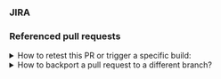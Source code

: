 <!--
Thank you for submitting this pull request.

*Do NOT use the default branch `stable` to create a pull request,
use the branch `development` instead. The latter uses SNAPSHOT versions.*

Please provide all relevant information as outlined below. Feel free to delete
a section if that type of information is not available.

Any changes to school-timetabling must be synced across its quarkus, kotlin-quarkus, and spring-boot variants, 
and also the external https://github.com/quarkusio/quarkus-quickstarts/tree/main/optaplanner-quickstart.
-->

### JIRA

<!-- Add a JIRA ticket link if it exists. -->
<!-- Example: https://issues.redhat.com/browse/PLANNER-1234 -->

### Referenced pull requests

<!-- Add URLs of all referenced pull requests if they exist. This is only required when making
changes that span multiple kiegroup repositories and depend on each other. -->
<!-- Example:
- https://github.com/kiegroup/droolsjbpm-build-bootstrap/pull/1234
- https://github.com/kiegroup/drools/pull/3000
- https://github.com/kiegroup/optaplanner/pull/899
- etc.
-->

<details>
<summary>
How to retest this PR or trigger a specific build:
</summary>

- for <b>pull request checks</b>  
  Please add comment: <b>Jenkins retest this</b>

- for a <b>specific pull request check</b>  
  please add comment: <b>Jenkins (re)run [optaplanner-quickstarts] tests</b>

- for a <b>full downstream build</b>  
  please add the label `run_fdb`

- for <b>quarkus branch checks</b>  
  Run checks against Quarkus current used branch  
  Please add comment: <b>Jenkins run quarkus-branch</b>

- for a <b>quarkus branch specific check</b>  
  Run checks against Quarkus current used branch  
  Please add comment: <b>Jenkins (re)run [optaplanner-quickstarts] quarkus-branch</b>

- for <b>quarkus main checks</b>  
  Run checks against Quarkus main branch  
  Please add comment: <b>Jenkins run quarkus-main</b>

- for a <b>specific quarkus main check</b>  
  Run checks against Quarkus main branch  
  Please add comment: <b>Jenkins (re)run [optaplanner-quickstarts] quarkus-branch</b>

- for <b>quarkus lts checks</b>  
  Run checks against Quarkus lts branch  
  Please add comment: <b>Jenkins run quarkus-lts</b>

- for a <b>specific quarkus lts check</b>  
  Run checks against Quarkus lts branch  
  Please add comment: <b>Jenkins (re)run [optaplanner-quickstarts] quarkus-lts</b>

- for <b>native checks</b>  
  Run native checks  
  Please add comment: <b>Jenkins run native</b>

- for a <b>specific native check</b>  
  Run native checks 
  Please add comment: <b>Jenkins (re)run [optaplanner-quickstarts] native</b>

- for <b>mandrel checks</b>  
  Run native checks against Mandrel image
  Please add comment: <b>Jenkins run mandrel</b>

- for a <b>specific mandrel check</b>  
  Run native checks against Mandrel image  
  Please add comment: <b>Jenkins (re)run [optaplanner-quickstarts] mandrel</b>

- for <b>mandrel lts checks</b>  
  Run native checks against Mandrel image and quarkus lts branch
  Please add comment: <b>Jenkins run mandrel-lts</b>

- for a <b>specific mandrel lts check</b>  
  Run native checks against Mandrel image and quarkus lts branch
  Please add comment: <b>Jenkins (re)run [optaplanner-quickstarts] mandrel-lts</b>
</details>

<details>
<summary>
How to backport a pull request to a different branch?
</summary>

In order to automatically create a **backporting pull request** please add one or more labels having the following format `backport-<branch-name>`, where `<branch-name>` is the name of the branch where the pull request must be backported to (e.g., `backport-7.67.x` to backport the original PR to the `7.67.x` branch).

> **NOTE**: **backporting** is an action aiming to move a change (usually a commit) from a branch (usually the main one) to another one, which is generally referring to a still maintained release branch. Keeping it simple: it is about to move a specific change or a set of them from one branch to another.

Once the original pull request is successfully merged, the automated action will create one backporting pull request per each label (with the previous format) that has been added.

If something goes wrong, the author will be notified and at this point a manual backporting is needed.

> **NOTE**: this automated backporting is triggered whenever a pull request on `main` branch is labeled or closed, but both conditions must be satisfied to get the new PR created.
</details>
